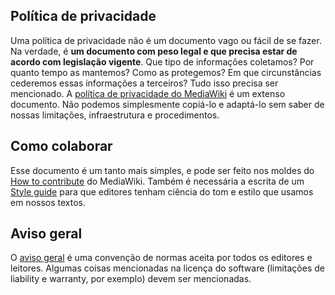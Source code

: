 ## Política de privacidade
Uma política de privacidade não é um documento vago ou fácil de se fazer. Na verdade, é **um documento com peso legal e que precisa estar de acordo com legislação vigente**. Que tipo de informações coletamos? Por quanto tempo as mantemos? Como as protegemos? Em que circunstâncias cederemos essas informações a terceiros? Tudo isso precisa ser mencionado. A [política de privacidade do MediaWiki](https://meta.wikimedia.org/wiki/Privacy_policy/pt-br) é um extenso documento. Não podemos simplesmente copiá-lo e adaptá-lo sem saber de nossas limitações, infraestrutura e procedimentos.

## Como colaborar
Esse documento é um tanto mais simples, e pode ser feito nos moldes do [How to contribute](https://www.mediawiki.org/wiki/How_to_contribute) do MediaWiki. Também é necessária a escrita de um [Style guide](https://www.mediawiki.org/wiki/Documentation/Style_guide) para que editores tenham ciência do tom e estilo que usamos em nossos textos.

## Aviso geral

O [aviso geral](https://pt.wikipedia.org/wiki/Wikip%C3%A9dia:Aviso_geral) é uma convenção de normas aceita por todos os editores e leitores. Algumas coisas mencionadas na licença do software (limitações de liability e warranty, por exemplo) devem ser mencionadas.
